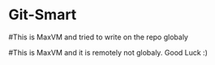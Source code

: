 # Git-Smart

#This is MaxVM and tried to write on the repo globaly

#This is MaxVM and it is remotely not globaly. Good Luck :)
